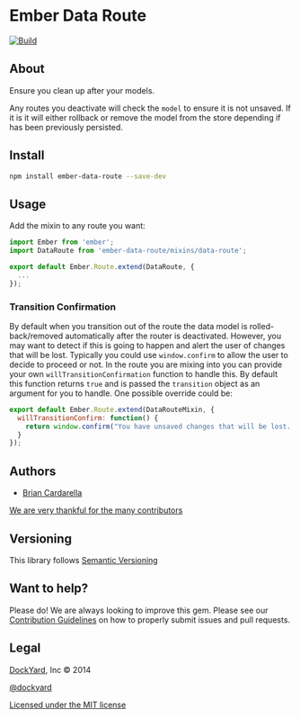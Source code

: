 # Ember Data Route

[![Build](https://travis-ci.org/dockyard/ember-data-route.svg?branch=master)](https://travis-ci.org/dockyard/ember-data-route)

## About ##

Ensure you clean up after your models.

Any routes you deactivate will check the `model` to ensure it is not
unsaved. If it is it will either rollback or remove the model from the
store depending if has been previously persisted.

## Install ##

```bash
npm install ember-data-route --save-dev
```

## Usage ##

Add the mixin to any route you want:

```js
import Ember from 'ember';
import DataRoute from 'ember-data-route/mixins/data-route';

export default Ember.Route.extend(DataRoute, {
  ...
});
```

### Transition Confirmation ###

By default when you transition out of the route the data model is
rolled-back/removed automatically after the router is deactivated.
However, you may want to detect if this is going to happen and alert the
user of changes that will be lost. Typically you could use
`window.confirm` to allow the user to decide to proceed or not. In the
route you are mixing into you can provide your own
`willTransitionConfirmation` function to handle this. By default this
function returns `true` and is passed the `transition` object as an
argument for you to handle. One possible override could be:

```js
export default Ember.Route.extend(DataRouteMixin, {
  willTransitionConfirm: function() {
    return window.confirm("You have unsaved changes that will be lost. Do you want to continue?");
  }
});
```

## Authors ##

* [Brian Cardarella](http://twitter.com/bcardarella)

[We are very thankful for the many contributors](https://github.com/dockyard/ember-data-route/graphs/contributors)

## Versioning ##

This library follows [Semantic Versioning](http://semver.org)

## Want to help? ##

Please do! We are always looking to improve this gem. Please see our
[Contribution Guidelines](https://github.com/dockyard/ember-data-route/blob/master/CONTRIBUTING.md)
on how to properly submit issues and pull requests.

## Legal ##

[DockYard](http://dockyard.com), Inc &copy; 2014

[@dockyard](http://twitter.com/dockyard)

[Licensed under the MIT license](http://www.opensource.org/licenses/mit-license.php)
